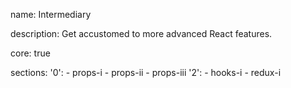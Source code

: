 name: Intermediary

description: Get accustomed to more advanced React features.

core: true

sections:
  '0':
    - props-i
    - props-ii
    - props-iii
  '2':
    - hooks-i
    - redux-i